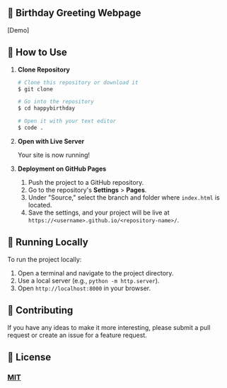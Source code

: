 ## 🎉 Birthday Greeting Webpage 

[Demo]

## 🚀 How to Use

1.  **Clone Repository**

    ```bash
    # Clone this repository or download it
    $ git clone 

    # Go into the repository
    $ cd happybirthday

    # Open it with your text editor
    $ code .
    ```

2. **Open with Live Server**

    Your site is now running!

3. **Deployment on GitHub Pages**

    1. Push the project to a GitHub repository.
    2. Go to the repository's **Settings** > **Pages**.
    3. Under "Source," select the branch and folder where `index.html` is located.
    4. Save the settings, and your project will be live at `https://<username>.github.io/<repository-name>/`.

## 📝 Running Locally

To run the project locally:
1. Open a terminal and navigate to the project directory.
2. Use a local server (e.g., `python -m http.server`).
3. Open `http://localhost:8000` in your browser.

## 📝 Contributing

If you have any ideas to make it more interesting, please submit a pull request or create an issue for a feature request.

## 🤝 License

### [MIT](LICENSE)
